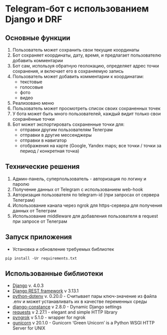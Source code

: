# Telegram-бот с использованием Django и DRF

## Основные функции

1. Пользователь может сохранить свои текущие координаты
2. Бот сохраняет координаты, дату, время, и предлагает пользователю добавить комментарии
3. Бот сам, используя обратную геолокацию, определяет адрес точки сохранения, и включает его в сохраняемую запись
4. Пользователь может добавить комментарии к координатам:
    - текстовые
    - голосовые
    - фото
    - видео
5. Реализовано меню
6. Пользователь может просмотреть список своих сохраненных точек
7. У бота может быть много пользователей, каждый видит только свои сохранённые точки
8. Бот может экспортировать сохраненные точки для:
    - отправки другим пользователям Телеграм
    - отправки в другие мессенджеры
    - отправки в навигатор
    - отображения на карте (Google, Yandex maps; все точки / точки за период / конкретная точка)

## Технические решения

1. Админ-панель, суперпользователь - авторизация по логину и паролю
2. Получение данных от Telegram с использованием web-hook
3. Авторизация пользователя по telegram-id (при запросах от сервера Телеграм)
4. Использование канала через ngrok для https-сервера для получения данных от Телеграм
5. Использование middleware для добавления пользователя в request при запросе от Телеграм

## Запуск приложения

- Установка и обновление требуемых библиотек 
```
pip install -Ur requirements.txt 
```

## Использованные библиотеки

- [Django](https://www.djangoproject.com/) v. 4.0.3
- [Django REST framework](https://www.django-rest-framework.org/) v 3.13.1
- [python-dotenv](https://pypi.org/project/python-dotenv/) v. 0.20.0 - Считывает пары ключ-значение из файла .env и может устанавливать их в качестве переменных среды
- [django-constance](https://django-constance.readthedocs.io/en/latest/) v 2.8.0 - Dynamic Django settings
- [requests](https://docs.python-requests.org/en/latest/) v 2.27.1 - elegant and simple HTTP library
- [pyngrok](https://pyngrok.readthedocs.io/en/latest/) v 5.1.0 - wrapper for ngrok
- [gunicorn](https://docs.gunicorn.org/en/stable/) v 20.1.0 - Gunicorn ‘Green Unicorn’ is a Python WSGI HTTP Server for UNIX
